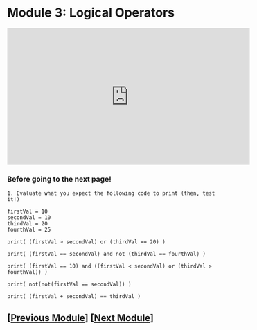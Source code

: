 # Module 3: Logical Operators

<iframe width="560" height="315" src="https://www.youtube.com/embed/JmkMCeiWFNI?si=d3pTyIqvKDGcfuTd" title="YouTube video player" frameborder="0" allow="accelerometer; autoplay; clipboard-write; encrypted-media; gyroscope; picture-in-picture; web-share" referrerpolicy="strict-origin-when-cross-origin" allowfullscreen></iframe>

### Before going to the next page!

    1. Evaluate what you expect the following code to print (then, test it!)

```
firstVal = 10
secondVal = 10
thirdVal = 20
fourthVal = 25

print( (firstVal > secondVal) or (thirdVal == 20) )

print( (firstVal == secondVal) and not (thirdVal == fourthVal) )

print( (firstVal == 10) and ((firstVal < secondVal) or (thirdVal > fourthVal)) )

print( not(not(firstVal == secondVal)) )

print( (firstVal + secondVal) == thirdVal )

```


## \[[Previous Module](./module2.md)\] \[[Next Module](./module4.md)\]
